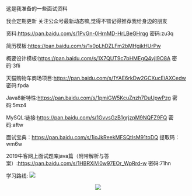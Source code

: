 这是我准备的一些面试资料

我会定期更新 关注公众号最新动态嘛,觉得不错记得推荐我给身边的朋友

资料:https://pan.baidu.com/s/1PvGn-0HrnMD-HrLBeGHrqg  密码:zu3q

简历模板:https://pan.baidu.com/s/1x0pLhDZLFm2bMHgjkHUrPw

概要设计模板:https://pan.baidu.com/s/1X7QUT9c7bHMEgQ4vjI9O8A  密码:3fli

天猫购物车商场项目:https://pan.baidu.com/s/1YAE6rkDw2GCXucEiAXCedw  密码:fpda

Java8新特性:https://pan.baidu.com/s/1pmiGW5KcuZnzh7DuUpwPzg  密码:5mz4

MySQL:链接:https://pan.baidu.com/s/1GvvsGzB1grjzpM9NQFZ9FQ  密码:aftw

面试宝典：https://pan.baidu.com/s/1ioJkReekMFSQtIsM91toDQ 提取码：wm6w

2019牛客网上面试题库java篇（附带解析与答案）:https://pan.baidu.com/s/1HBRXiVl0w97EOr_WpRrd-w  密码:71hn

学习路线:
![](https://tva1.sinaimg.cn/large/00831rSTly1gcbee53k7gj30u0149dov.jpg)

<p align="center">
    <a href="https://www.aliyun.com/minisite/goods?userCode=tybhsgp5&share_source=copy_link" target="_blank">
       <img src="https://tva1.sinaimg.cn/large/006tNbRwly1ga1yz5mcxrj305k05kglw.jpg" width=""/>
    </a>
</p>